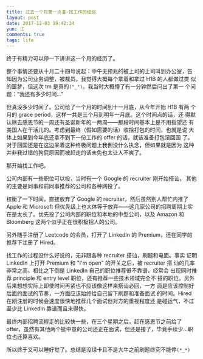 ```yaml
---
title: 过去一个月兼一点准·找工作的经验
layout: post
date: 2017-12-03 19:42:24
yun: 江
comments: true
tags: life
---
```


终于有精力可以停一下讲讲这一个月的经历了。

整个事情还要从十月二十四号说起：中午无预兆的被上司的上司叫到办公室，告
知因为公司业务调整，被裁员。我觉得大概每个拿着和拿过 H1B 的人都做过类
似的噩梦，但这次 tm 是真的`(°_°)`。我当时大概懵了有一分钟然后问出了第一
个问题：“我还有多少时间…”

但真没多少时间了。公司给了一个月的时间到十一月底，从今年开始 H1B 有两
个月的 grace period，这样一共是三个月到明年一月底。这个时间点的话，还
得默认除去感恩节的一周还有圣诞新年的一两周——那段时间基本上是不用指望还
有美国人在干活儿的。考虑到最终（假如需要的话）收拾打包的时间，也就是说
大体上如果到今年底还拿不到下一份工作的 offer 的话，就该准备打包滚回国
了。对于回国还是在这边呆着这种终极问题上我倒没什么执念，但如果就是因为
这种并非我过错的狗屁原因而被赶走的话未免也太让人不爽了。

那开始找工作吧。

公司内部有一些职位可以投，当时有一个 Google 的 recruiter 刚开始搭讪，
其他的主要是同事和前同事推荐的公司和各种网投了。

权衡了一下时间，直接放弃了 Google 的 recruiter，然后虽然别人帮忙内推了
Apple 和 Microsoft 但优先级上也大体等于放弃——这几家公司的招聘周期上实
在是太长了。优先投了公司内部的职位和本地的中型公司，以及 Amazon 和
Bloomberg 这两个似乎正在很积极招人的公司。

另外随手注册了 Leetcode 的会员，打开了 LinkedIn 的 Premium，还在同学的
推荐下注册了 Hired。

找工作的过程没什么好说的，无非跟各种 recruiter 搭讪，刷题和电面。事实
证明 LinkedIn 上打开 Premium 和 "I'm open" 的开关之后，被 recruiter 搭
讪的几率非常之高，相比之下倒是 LinkedIn 自己的职位推荐很不靠谱，经常会
出现同时推荐 principle 和 entry level 职位，还有推荐一些技术领域完全不
搭的职位。另外后来想想实际上即使时间再紧也不应该像这样来搭讪必回，一方
面是应该控制好后面约面试的节奏，一方面应该始终给自己留下刷题和准备面试
的时间。Hired 在刚注册的时候会速度很快地推荐几个面试但对方的重视程度还
是碰运气，不过至少比 LinkedIn 靠谱而且来得快。

最终内部招聘流程走的比较快一些，在三个星期之后，赶在感恩节之前给了
offer，虽然有其他两个挺中意的公司还正在面试，但还是接了，毕竟手续少…职
位也还算喜欢。

所以终于又可以睡好觉了。总结是没绿卡且不是大牛之前刷题终究不能停`(*_*)`

